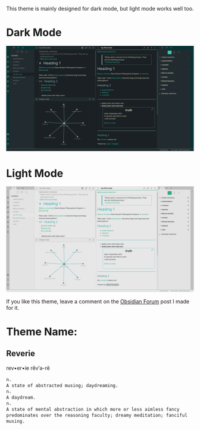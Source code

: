 This theme is mainly designed for dark mode, but light mode works well too.

# Dark Mode
![dark](img/reverie-2020-09-14-dark.png)

# Light Mode
![dark](img/reverie-2020-09-14-light.png)


If you like this theme, leave a comment on the [Obsidian Forum](https://forum.obsidian.md/t/theme-reverie-dark-light/6770) post I made for it.

# Theme Name:
 ## Reverie 
 rev•er•ie rĕv′ə-rē

    n.
    A state of abstracted musing; daydreaming.
    n.
    A daydream.
    n.
    A state of mental abstraction in which more or less aimless fancy predominates over the reasoning faculty; dreamy meditation; fanciful musing.
